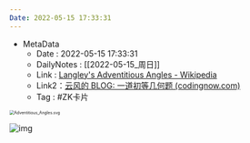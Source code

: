 ```yaml
---
Date: 2022-05-15 17:33:31
---
```

- MetaData
	- Date : 2022-05-15 17:33:31
	- DailyNotes : [[2022-05-15_周日]]
	- Link : [Langley's Adventitious Angles - Wikipedia](https://en.wikipedia.org/wiki/Langley%27s_Adventitious_Angles)
	- Link2：[云风的 BLOG: 一道初等几何题 (codingnow.com)](https://blog.codingnow.com/2007/06/elementary_geometry.html)
	- Tag : #ZK卡片 



<img src="https://kiwi4814-1256211473.cos.ap-nanjing.myqcloud.com//imgAdventitious_Angles.svg.png" alt="Adventitious_Angles.svg" style="zoom: 50%;" />



![img](https://kiwi4814-1256211473.cos.ap-nanjing.myqcloud.com//imgbg2022011327.webp)

